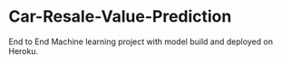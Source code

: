 # Car-Resale-Value-Prediction
End to End Machine learning project with model build and deployed on Heroku.
